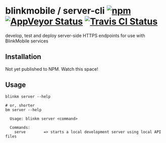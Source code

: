 # blinkmobile / server-cli [![npm](https://img.shields.io/npm/v/@blinkmobile/server-cli.svg?maxAge=2592000)](https://www.npmjs.com/package/@blinkmobile/server-cli) [![AppVeyor Status](https://ci.appveyor.com/api/projects/status/github/blinkmobile/server-cli?branch=master&svg=true)](https://ci.appveyor.com/project/blinkmobile/server-cli) [![Travis CI Status](https://travis-ci.org/blinkmobile/server-cli.svg?branch=master)](https://travis-ci.org/blinkmobile/server-cli)

develop, test and deploy server-side HTTPS endpoints for use with BlinkMobile services


## Installation

Not yet published to NPM. Watch this space!


## Usage

```
blinkm server --help

# or, shorter
bm server --help
```

```
  Usage: blinkm server <command>

  Commands:
    serve        => starts a local development server using local API files
```
